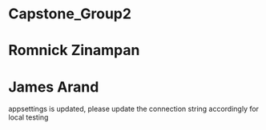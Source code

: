 # Capstone_Group2
# Romnick Zinampan
# James Arand

appsettings is updated, please update the connection string accordingly for local testing
